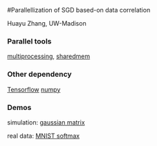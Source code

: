 #Parallellization of SGD based-on data correlation

Huayu Zhang, UW-Madison

### Parallel tools
[multiprocessing](https://docs.python.org/2/library/multiprocessing.html), 
[sharedmem](https://github.com/rainwoodman/sharedmem)

### Other dependency
[Tensorflow](https://www.tensorflow.org/)
[numpy](http://www.numpy.org/)

### Demos
simulation: [gaussian matrix](https://github.com/GUG11/parallel_sgd/blob/master/python_code/initial_study/simulation/gaussian.py)

real data: [MNIST softmax](https://github.com/GUG11/parallel_sgd/blob/master/python_code/real_data/mnist/mnist_softmax.py)
